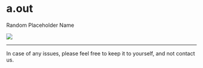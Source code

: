 # a.out 
Random Placeholder Name

![](https://thumbsplus.tutsplus.com/uploads/users/496/posts/23510/preview_image/DungeonsOfDredmor_2011.jpeg?height=300&width=300)

----------------------
In case of any issues, please feel free to keep it to yourself, and not contact us.
